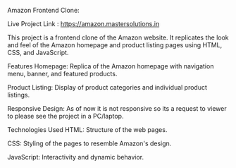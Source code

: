 Amazon Frontend Clone:

Live Project Link : <a href="https://amzn-replica.mastersolutions.in/" target="_parent">https://amazon.mastersolutions.in</a>

This project is a frontend clone of the Amazon website. It replicates the look and feel of the Amazon homepage and product listing pages using HTML, CSS, and JavaScript.

Features
Homepage: Replica of the Amazon homepage with navigation menu, banner, and featured products.

Product Listing: Display of product categories and individual product listings.

Responsive Design: As of now it is not responsive so its a request to viewer to please see the project in a PC/laptop.

Technologies Used
HTML: Structure of the web pages.

CSS: Styling of the pages to resemble Amazon's design.

JavaScript: Interactivity and dynamic behavior.

